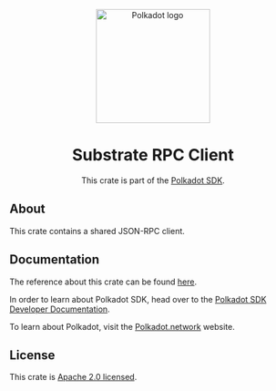 <div align="center">

<img
alt="Polkadot logo" width="200"
src="https://raw.githubusercontent.com/paritytech/polkadot-sdk/rzadp/readmes/docs/images/Polkadot_Logo_Horizontal_Pink_BlackOnWhite.png">

# Substrate RPC Client

This crate is part of the [Polkadot SDK](https://github.com/paritytech/polkadot-sdk/).

</div>

## About

This crate contains a shared JSON-RPC client.

## Documentation

The reference about this crate can be found [here](https://paritytech.github.io/polkadot-sdk/master/substrate_rpc_client).

In order to learn about Polkadot SDK, head over to the [Polkadot SDK Developer Documentation](https://paritytech.github.io/polkadot-sdk/master/polkadot_sdk_docs/index.html).

To learn about Polkadot, visit the [Polkadot.network](https://polkadot.network/) website.

## License

This crate is [Apache 2.0 licensed](https://spdx.org/licenses/Apache-2.0.html).
